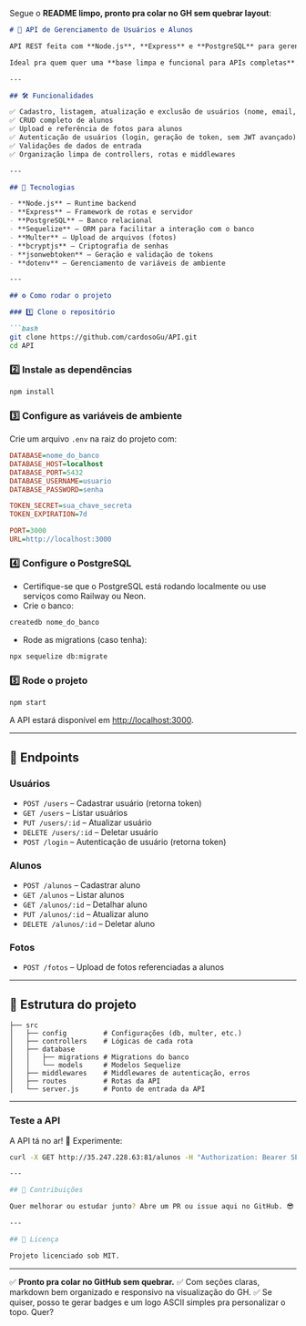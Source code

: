 Segue o **README limpo, pronto pra colar no GH sem quebrar layout**:

````markdown
# 🚀 API de Gerenciamento de Usuários e Alunos

API REST feita com **Node.js**, **Express** e **PostgreSQL** para gerenciar usuários e alunos, com operações CRUD, autenticação básica e upload de fotos referenciadas aos alunos.

Ideal pra quem quer uma **base limpa e funcional para APIs completas**.

---

## 🛠️ Funcionalidades

✅ Cadastro, listagem, atualização e exclusão de usuários (nome, email, senha)
✅ CRUD completo de alunos
✅ Upload e referência de fotos para alunos
✅ Autenticação de usuários (login, geração de token, sem JWT avançado)
✅ Validações de dados de entrada
✅ Organização limpa de controllers, rotas e middlewares

---

## 🧰 Tecnologias

- **Node.js** – Runtime backend
- **Express** – Framework de rotas e servidor
- **PostgreSQL** – Banco relacional
- **Sequelize** – ORM para facilitar a interação com o banco
- **Multer** – Upload de arquivos (fotos)
- **bcryptjs** – Criptografia de senhas
- **jsonwebtoken** – Geração e validação de tokens
- **dotenv** – Gerenciamento de variáveis de ambiente

---

## ⚙️ Como rodar o projeto

### 1️⃣ Clone o repositório

```bash
git clone https://github.com/cardosoGu/API.git
cd API
````

### 2️⃣ Instale as dependências

```bash
npm install
```

### 3️⃣ Configure as variáveis de ambiente

Crie um arquivo `.env` na raiz do projeto com:

```ini
DATABASE=nome_do_banco
DATABASE_HOST=localhost
DATABASE_PORT=5432
DATABASE_USERNAME=usuario
DATABASE_PASSWORD=senha

TOKEN_SECRET=sua_chave_secreta
TOKEN_EXPIRATION=7d

PORT=3000
URL=http://localhost:3000
```

### 4️⃣ Configure o PostgreSQL

* Certifique-se que o PostgreSQL está rodando localmente ou use serviços como Railway ou Neon.
* Crie o banco:

```bash
createdb nome_do_banco
```

* Rode as migrations (caso tenha):

```bash
npx sequelize db:migrate
```

### 5️⃣ Rode o projeto

```bash
npm start
```

A API estará disponível em [http://localhost:3000](http://localhost:3000).

---

## 📡 Endpoints

### Usuários

* `POST /users` – Cadastrar usuário (retorna token)
* `GET /users` – Listar usuários
* `PUT /users/:id` – Atualizar usuário
* `DELETE /users/:id` – Deletar usuário
* `POST /login` – Autenticação de usuário (retorna token)

### Alunos

* `POST /alunos` – Cadastrar aluno
* `GET /alunos` – Listar alunos
* `GET /alunos/:id` – Detalhar aluno
* `PUT /alunos/:id` – Atualizar aluno
* `DELETE /alunos/:id` – Deletar aluno

### Fotos

* `POST /fotos` – Upload de fotos referenciadas a alunos

---

## 📁 Estrutura do projeto

```
├── src
│   ├── config         # Configurações (db, multer, etc.)
│   ├── controllers    # Lógicas de cada rota
│   ├── database
│   │   ├── migrations # Migrations do banco
│   │   └── models     # Modelos Sequelize
│   ├── middlewares    # Middlewares de autenticação, erros
│   ├── routes         # Rotas da API
│   └── server.js      # Ponto de entrada da API
```

---

### Teste a API
A API tá no ar! 🎉 Experimente:
```bash
curl -X GET http://35.247.228.63:81/alunos -H "Authorization: Bearer SEU_TOKEN - gerado no login ou cadastro de usuario"

---

## 🤝 Contribuições

Quer melhorar ou estudar junto? Abre um PR ou issue aqui no GitHub. 😎

---

## 📄 Licença

Projeto licenciado sob MIT.

```

---

✅ **Pronto pra colar no GitHub sem quebrar.**
✅ Com seções claras, markdown bem organizado e responsivo na visualização do GH.
✅ Se quiser, posso te gerar badges e um logo ASCII simples pra personalizar o topo. Quer?
```
